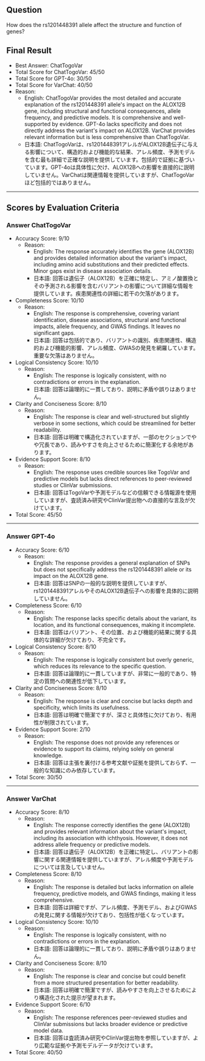 ## Question

How does the rs1201448391 allele affect the structure and function of genes?

## Final Result

- Best Answer: ChatTogoVar
- Total Score for ChatTogoVar: 45/50
- Total Score for GPT-4o: 30/50
- Total Score for VarChat: 40/50
- Reason:
  - English: ChatTogoVar provides the most detailed and accurate explanation of the rs1201448391 allele's impact on the ALOX12B gene, including structural and functional consequences, allele frequency, and predictive models. It is comprehensive and well-supported by evidence. GPT-4o lacks specificity and does not directly address the variant's impact on ALOX12B. VarChat provides relevant information but is less comprehensive than ChatTogoVar.
  - 日本語: ChatTogoVarは、rs1201448391アレルがALOX12B遺伝子に与える影響について、構造的および機能的な結果、アレル頻度、予測モデルを含む最も詳細で正確な説明を提供しています。包括的で証拠に基づいています。GPT-4oは具体性に欠け、ALOX12Bへの影響を直接的に説明していません。VarChatは関連情報を提供していますが、ChatTogoVarほど包括的ではありません。

---

## Scores by Evaluation Criteria

### Answer ChatTogoVar
- Accuracy Score: 9/10
  - Reason: 
    - English: The response accurately identifies the gene (ALOX12B) and provides detailed information about the variant's impact, including amino acid substitutions and their predicted effects. Minor gaps exist in disease association details.
    - 日本語: 回答は遺伝子（ALOX12B）を正確に特定し、アミノ酸置換とその予測される影響を含むバリアントの影響について詳細な情報を提供しています。疾患関連性の詳細に若干の欠落があります。
- Completeness Score: 10/10
  - Reason: 
    - English: The response is comprehensive, covering variant identification, disease associations, structural and functional impacts, allele frequency, and GWAS findings. It leaves no significant gaps.
    - 日本語: 回答は包括的であり、バリアントの識別、疾患関連性、構造的および機能的影響、アレル頻度、GWASの発見を網羅しています。重要な欠落はありません。
- Logical Consistency Score: 10/10
  - Reason: 
    - English: The response is logically consistent, with no contradictions or errors in the explanation.
    - 日本語: 回答は論理的に一貫しており、説明に矛盾や誤りはありません。
- Clarity and Conciseness Score: 8/10
  - Reason: 
    - English: The response is clear and well-structured but slightly verbose in some sections, which could be streamlined for better readability.
    - 日本語: 回答は明確で構造化されていますが、一部のセクションでやや冗長であり、読みやすさを向上させるために簡潔化する余地があります。
- Evidence Support Score: 8/10
  - Reason: 
    - English: The response uses credible sources like TogoVar and predictive models but lacks direct references to peer-reviewed studies or ClinVar submissions.
    - 日本語: 回答はTogoVarや予測モデルなどの信頼できる情報源を使用していますが、査読済み研究やClinVar提出物への直接的な言及が欠けています。
- Total Score: 45/50

---

### Answer GPT-4o
- Accuracy Score: 6/10
  - Reason: 
    - English: The response provides a general explanation of SNPs but does not specifically address the rs1201448391 allele or its impact on the ALOX12B gene.
    - 日本語: 回答はSNPの一般的な説明を提供していますが、rs1201448391アレルやそのALOX12B遺伝子への影響を具体的に説明していません。
- Completeness Score: 6/10
  - Reason: 
    - English: The response lacks specific details about the variant, its location, and its functional consequences, making it incomplete.
    - 日本語: 回答はバリアント、その位置、および機能的結果に関する具体的な詳細が欠けており、不完全です。
- Logical Consistency Score: 8/10
  - Reason: 
    - English: The response is logically consistent but overly generic, which reduces its relevance to the specific question.
    - 日本語: 回答は論理的に一貫していますが、非常に一般的であり、特定の質問への関連性が低下しています。
- Clarity and Conciseness Score: 8/10
  - Reason: 
    - English: The response is clear and concise but lacks depth and specificity, which limits its usefulness.
    - 日本語: 回答は明確で簡潔ですが、深さと具体性に欠けており、有用性が制限されています。
- Evidence Support Score: 2/10
  - Reason: 
    - English: The response does not provide any references or evidence to support its claims, relying solely on general knowledge.
    - 日本語: 回答は主張を裏付ける参考文献や証拠を提供しておらず、一般的な知識にのみ依存しています。
- Total Score: 30/50

---

### Answer VarChat
- Accuracy Score: 8/10
  - Reason: 
    - English: The response correctly identifies the gene (ALOX12B) and provides relevant information about the variant's impact, including its association with ichthyosis. However, it does not address allele frequency or predictive models.
    - 日本語: 回答は遺伝子（ALOX12B）を正確に特定し、バリアントの影響に関する関連情報を提供していますが、アレル頻度や予測モデルについては言及していません。
- Completeness Score: 8/10
  - Reason: 
    - English: The response is detailed but lacks information on allele frequency, predictive models, and GWAS findings, making it less comprehensive.
    - 日本語: 回答は詳細ですが、アレル頻度、予測モデル、およびGWASの発見に関する情報が欠けており、包括性が低くなっています。
- Logical Consistency Score: 10/10
  - Reason: 
    - English: The response is logically consistent, with no contradictions or errors in the explanation.
    - 日本語: 回答は論理的に一貫しており、説明に矛盾や誤りはありません。
- Clarity and Conciseness Score: 8/10
  - Reason: 
    - English: The response is clear and concise but could benefit from a more structured presentation for better readability.
    - 日本語: 回答は明確で簡潔ですが、読みやすさを向上させるためにより構造化された提示が望まれます。
- Evidence Support Score: 6/10
  - Reason: 
    - English: The response references peer-reviewed studies and ClinVar submissions but lacks broader evidence or predictive model data.
    - 日本語: 回答は査読済み研究やClinVar提出物を参照していますが、より広範な証拠や予測モデルデータが欠けています。
- Total Score: 40/50